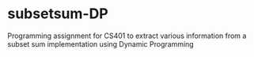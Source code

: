 # subsetsum-DP
Programming assignment for CS401 to extract various information from a subset sum implementation using Dynamic Programming
